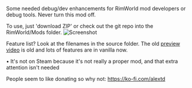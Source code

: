Some needed debug/dev enhancements for RimWorld mod developers or debug tools. Never turn this mod off.

To use, just 'download ZIP' or check out the git repo into the RimWorld/Mods folder.
![Screenshot](https://i.imgur.com/klW9kgY.png)

Feature list? Look at the filenames in the source folder. The old [preview video](https://youtu.be/LxXEgy8U6z4) is old and lots of features are in vanilla now.

• It's not on Steam because it's not really a proper mod, and that extra attention isn't needed

People seem to like donating so why not: https://ko-fi.com/alextd

